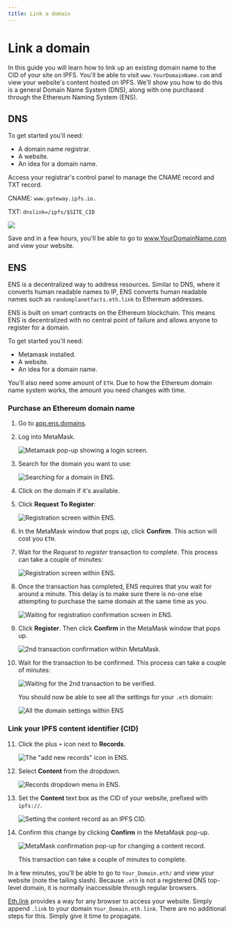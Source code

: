 ```yaml
---
title: Link a domain
---
```


# Link a domain

In this guide you will learn how to link up an existing domain name to the CID of your site on IPFS. You'll be able to visit `www.YourDomainName.com` and view your website's content hosted on IPFS. We'll show you how to do this is a general Domain Name System (DNS), along with one purchased through the Ethereum Naming System (ENS).

## DNS

To get started you'll need:

- A domain name registrar.
- A website.
- An idea for a domain name.

Access your registrar's control panel to manage the CNAME record and TXT record.

CNAME: `www.gateway.ipfs.io.`

TXT: `dnslink=/ipfs/$SITE_CID`

![](./images/link-a-domain/dns-add-content-record.png)

Save and in a few hours, you'll be able to go to www.YourDomainName.com and view your website.

## ENS

<!-- What the ENS is. What it's used for. -->

ENS is a decentralized way to address resources. Similar to DNS, where it converts human readable names to IP, ENS converts human readable names such as `randomplanetfacts.eth.link` to Ethereum addresses.

<!-- How it compares to other DNS systems. -->

ENS is built on smart contracts on the Ethereum blockchain. This means ENS is decentralized with no central point of failure and allows anyone to register for a domain.

To get started you'll need:

- Metamask installed.
- A website.
- An idea for a domain name.

You'll also need some amount of `ETH`. Due to how the Ethereum domain name system works, the amount you need changes with time.

### Purchase an Ethereum domain name

1. Go to [app.ens.domains](https://app.ens.domains/).
2. Log into MetaMask.

   ![Metamask pop-up showing a login screen.](./images/link-a-domain/ens-metamask-log-into-key.png)

3. Search for the domain you want to use:

   ![Searching for a domain in ENS.](./images/link-a-domain/ens-search-for-domain-name.png)

4. Click on the domain if it's available.
5. Click **Request To Register**:

   ![Registration screen within ENS.](./images/link-a-domain/ens-request-to-register.png)

6. In the MetaMask window that pops up, click **Confirm**. This action will cost you `ETH`.
7. Wait for the _Request to register_ transaction to complete. This process can take a couple of minutes:

   ![Registration screen within ENS.](./images/link-a-domain/ens-registration-transaction-pending.png)

8. Once the transaction has completed, ENS requires that you wait for around a minute. This delay is to make sure there is no-one else attempting to purchase the same domain at the same time as you.

   ![Waiting for registration confirmation screen in ENS.](./images/link-a-domain/ens-wait-a-minute.png)

9. Click **Register**. Then click **Confirm** in the MetaMask window that pops up.

   ![2nd transaction confirmation within MetaMask.](./images/link-a-domain/ens-metamask-complete-registration-transaction.png)

10. Wait for the transaction to be confirmed. This process can take a couple of minutes:

    ![Waiting for the 2nd transaction to be verified.](./images/link-a-domain/ens-complete-registration.png)

    You should now be able to see all the settings for your `.eth` domain:

    ![All the domain settings within ENS](./images/link-a-domain/ens-domain-settings-page.png)

### Link your IPFS content identifier (CID)

11. Click the plus `+` icon next to **Records**.

    ![The "add new records" icon in ENS.](./images/link-a-domain/ens-add-records-icon.png)

12. Select **Content** from the dropdown.

    ![Records dropdown menu in ENS.](./images/link-a-domain/ens-add-content-record.png)

13. Set the **Content** text box as the CID of your website, prefixed with `ipfs://`.

    ![Setting the content record as an IPFS CID.](./images/link-a-domain/ens-set-content-record-as-ipfs-cid.png)

14. Confirm this change by clicking **Confirm** in the MetaMask pop-up.

    ![MetaMask confirmation pop-up for changing a content record.](./images/link-a-domain/ens-metamask-content-record-transaction.png)

    This transaction can take a couple of minutes to complete.

In a few minutes, you'll be able to go to `Your_Domain.eth/` and view your website (note the tailing slash). Because `.eth` is not a registered DNS top-level domain, it is normally inaccessible through regular browsers.

[Eth.link](https://eth.link/) provides a way for any browser to access your website. Simply append `.link` to your domain `Your_Domain.eth.link`. There are no additional steps for this. Simply give it time to propagate.
